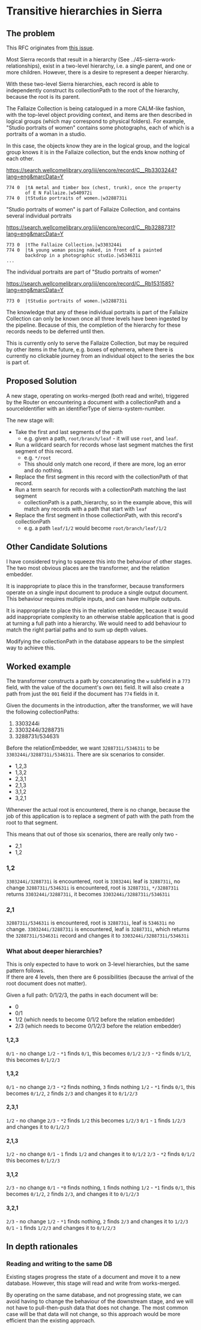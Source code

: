 # Transitive hierarchies in Sierra

## The problem

This RFC originates from [this issue](https://github.com/wellcomecollection/platform/issues/5479).

Most Sierra records that result in a hierarchy (See ../45-sierra-work-relationships), exist in a two-level
hierarchy, i.e. a single parent, and one or more children.  However, there is a desire to represent a deeper hierarchy.

With these two-level Sierra hierarchies, each record is able to independently construct its collectionPath to the root
of the hierarchy, because the root is its parent.

The Fallaize Collection is being catalogued in a more CALM-like fashion, with the top-level 
object providing context, and items are then described in logical groups (which may correspond to physical folders).
For example, "Studio portraits of women" contains some photographs, each of which is a portraits of a woman in a studio.

In this case, the objects know they are in the logical group, and the logical group knows it is in the Fallaize 
collection, but the ends know nothing of each other.

https://search.wellcomelibrary.org/iii/encore/record/C__Rb3303244?lang=eng&marcData=Y

```
774 0  |tA metal and timber box (chest, trunk), once the property
       of E N Fallaize.|w540972i 
774 0  |tStudio portraits of women.|w3288731i 
```

"Studio portraits of women" is part of Fallaize Collection, and contains several individual portraits

https://search.wellcomelibrary.org/iii/encore/record/C__Rb3288731?lang=eng&marcData=Y

```
773 0  |tThe Fallaize Collection.|w3303244i 
774 0  |tA young woman posing naked, in front of a painted 
       backdrop in a photographic studio.|w534631i 
...
```

The individual portraits are part of "Studio portraits of women"

https://search.wellcomelibrary.org/iii/encore/record/C__Rb1531585?lang=eng&marcData=Y
```
773 0  |tStudio portraits of women.|w3288731i 
```

The knowledge that any of these individual portraits is part of the Fallaize Collection can only be known once all three
levels have been ingested by the pipeline.  Because of this, the completion of the hierarchy for these records
needs to be deferred until then.

This is currently only to serve the Fallaize Collection, but may be required by other items in the future, e.g. boxes of
ephemera, where there is currently no clickable journey from an individual object to the series the box is part of.

## Proposed Solution

A new stage, operating on works-merged (both read and write), triggered by the Router on encountering a document with 
a collectionPath and a sourceIdentifier with an identifierType of sierra-system-number.

The new stage will:

* Take the first and last segments of the path
  * e.g. given a path, `root/branch/leaf` - it will use `root`, and `leaf`.
* Run a wildcard search for records whose last segment matches the first segment of this record.
  * e.g. `*/root`
  * This should only match one record, if there are more, log an error and do nothing.
* Replace the first segment in this record with the collectionPath of that record.
* Run a term search for records with a collectionPath matching the last segment
  * collectionPath is a path_hierarchy, so in the example above, this will match any records with a path that start with `leaf`
* Replace the first segment in those collectionPath, with this record's collectionPath
  * e.g. a path `leaf/1/2` would become `root/branch/leaf/1/2`

## Other Candidate Solutions

I have considered trying to squeeze this into the behaviour of other stages.  The two most obvious places are 
the transformer, and the relation embedder.

It is inappropriate to place this in the transformer, because transformers operate on a single input document to 
produce a single output document.  This behaviour requires multiple inputs, and can have multiple outputs.

It is inappropriate to place this in the relation embedder, because it would add inappropriate complexity to an otherwise 
stable application that is good at turning a full path into a hierarchy. We would need to add behaviour to 
match the right partial paths and to sum up depth values.

Modifying the collectionPath in the database appears to be the simplest way to achieve this.

## Worked example
The transformer constructs a path by concatenating the `w` subfield in a `773` field, with the value of the document's
own `001` field.  It will also create a path from just the `001` field if the document has `774` fields in it.

Given the documents in the introduction, after the transformer, we will have the following collectionPaths:

1. 3303244i
2. 3303244i/3288731i
3. 3288731i/534631i

Before the relationEmbedder, we want `3288731i/534631i` to be `3303244i/3288731i/534631i`.  There are six scenarios
to consider.

* 1,2,3
* 1,3,2
* 2,3,1
* 2,1,3
* 3,1,2
* 3,2,1

Whenever the actual root is encountered, there is no change, because the job of this application is to replace 
a segment of path with the path from the root to that segment.

This means that out of those six scenarios, there are really only two - 
* 2,1
* 1,2

### 1,2
`3303244i/3288731i` is encountered, root is `3303244i` leaf is `3288731i`, no change
`3288731i/534631i` is encountered, root is `3288731i`, `*/3288731i` returns `3303244i/3288731i`, it becomes `3303244i/3288731i/534631i`

### 2,1
`3288731i/534631i` is encountered, root is `3288731i`, leaf is `534631i` no change.
`3303244i/3288731i` is encountered, leaf is `3288731i`, which returns the `3288731i/534631i` record and changes it to `3303244i/3288731i/534631i`

### What about deeper hierarchies?

This is only expected to have to work on 3-level hierarchies, but the same pattern follows.  
If there are 4 levels, then there are 6 possibilities (because the arrival of the root document does not matter).

Given a full path: 0/1/2/3, the paths in each document will be:
* 0
* 0/1
* 1/2 (which needs to become 0/1/2 before the relation embedder)
* 2/3 (which needs to become 0/1/2/3 before the relation embedder)

#### 1,2,3
`0/1` - no change
`1/2` - `*1` finds `0/1`, this becomes `0/1/2`
`2/3` - `*2` finds `0/1/2`, this becomes `0/1/2/3`

#### 1,3,2
`0/1` - no change
`2/3` - `*2` finds nothing, `3` finds nothing
`1/2` - `*1` finds `0/1`, this becomes `0/1/2`, `2` finds `2/3` and changes it to `0/1/2/3`

#### 2,3,1
`1/2` - no change
`2/3` - `*2` finds `1/2` this becomes `1/2/3`
`0/1` - `1` finds `1/2/3` and changes it to `0/1/2/3`

#### 2,1,3
`1/2` - no change
`0/1` - `1` finds `1/2` and changes it to `0/1/2`
`2/3` - `*2` finds `0/1/2` this becomes `0/1/2/3`

#### 3,1,2
`2/3` - no change
`0/1` - `*0` finds nothing, `1` finds nothing
`1/2` - `*1` finds `0/1`, this becomes `0/1/2`, `2` finds `2/3`, and changes it to `0/1/2/3`

#### 3,2,1
`2/3` - no change
`1/2` - `*1` finds nothing, `2` finds `2/3` and changes it to `1/2/3`
`0/1` - `1` finds `1/2/3` and changes it to `0/1/2/3`

## In depth rationales

### Reading and writing to the same DB

Existing stages progress the state of a document and move it to a new database. However, this stage will read and 
write from works-merged.

By operating on the same database, and not progressing state, we can avoid having to change the behaviour of the 
downstream stage, and we will not have to pull-then-push data that does not change.  The most common case will be
that data will not change, so this approach would be more efficient than the existing approach.



